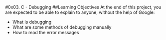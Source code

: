 #0x03. C - Debugging
##Learning Objectives
At the end of this project, you are expected to be able to explain to anyone, without the help of Google:
* What is debugging
* What are some methods of debugging manually
* How to read the error messages
